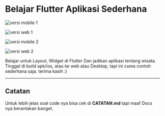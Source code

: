 # Belajar Flutter Aplikasi Sederhana

![versi mobile 1](https://github.com/ihsanunot/Flutter-Basic-Apps-Pertama/assets/127992374/16f2fd09-3043-4898-af0e-89ecc8ddc616)

![versi web 1](https://github.com/ihsanunot/Flutter-Basic-Apps-Pertama/assets/127992374/a4bfa9be-1941-4571-a712-a63517bcd9b8)

![versi mobile 2](https://github.com/ihsanunot/Flutter-Basic-Apps-Pertama/assets/127992374/98c44c7e-8d35-4cd6-8cd0-9316cf46ba53)

![versi web 2](https://github.com/ihsanunot/Flutter-Basic-Apps-Pertama/assets/127992374/342f9412-69a7-4cc5-9dce-6be8899ffa48)


Belajar untuk Layout, Widget di Flutter Dan jadikan aplikasi tentang wisata.
Tinggal di build apk/ios, atau ke web atau Desktop, tapi ini cuma contoh sederhana saja. terima kasih :)

---

## Catatan

Untuk lebih jelas soal code nya bisa cek di **CATATAN.md** tapi maaf Docs nya berantakan banget.
